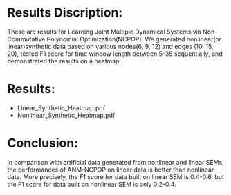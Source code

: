 # Results Discription:
These are results for Learning Joint Multiple Dynamical Systems via Non-Commutative Polynomial Optimization(NCPOP). We generated nonlinear(or linear)synthetic data based on various nodes(6, 9, 12) and edges (10, 15, 20), tested F1 score for time window length between 5-35 sequentially, and demonstrated the results on a heatmap.

# Results:
* Linear_Synthetic_Heatmap.pdf
* Nonlinear_Synthetic_Heatmap.pdf

# Conclusion:
In comparison with artificial data generated from nonlinear and linear SEMs, the performances of ANM-NCPOP on linear data is better than nonlinear data. 
More precisely, the F1 score for data built on linear SEM is 0.4-0.6, but the F1 score for data built on nonlinear SEM is only 0.2-0.4.
